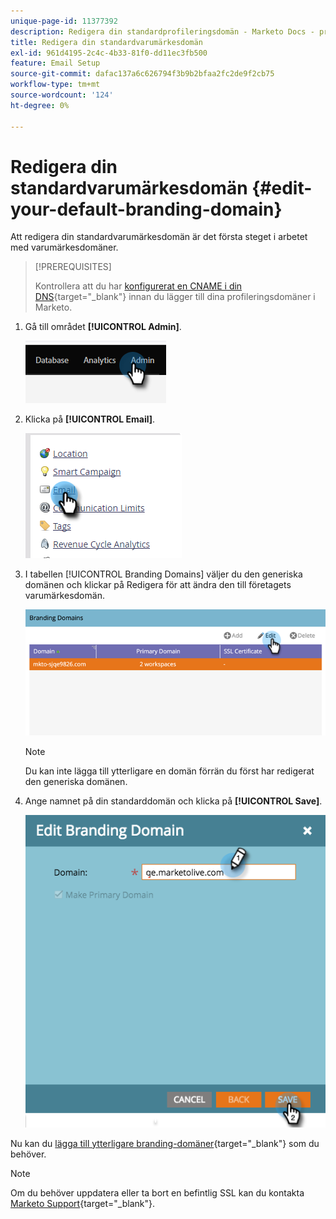 ```yaml
---
unique-page-id: 11377392
description: Redigera din standardprofileringsdomän - Marketo Docs - produktdokumentation
title: Redigera din standardvarumärkesdomän
exl-id: 961d4195-2c4c-4b33-81f0-dd11ec3fb500
feature: Email Setup
source-git-commit: dafac137a6c626794f3b9b2bfaa2fc2de9f2cb75
workflow-type: tm+mt
source-wordcount: '124'
ht-degree: 0%

---
```


# Redigera din standardvarumärkesdomän {#edit-your-default-branding-domain}

Att redigera din standardvarumärkesdomän är det första steget i arbetet med varumärkesdomäner.

>[!PREREQUISITES]
>
>Kontrollera att du har [konfigurerat en CNAME i din DNS](/help/marketo/getting-started/initial-setup/configure-protocols-for-marketo.md){target="_blank"} innan du lägger till dina profileringsdomäner i Marketo.

1. Gå till området **[!UICONTROL Admin]**.

   ![](assets/edit-your-default-branding-domain-1.png)

1. Klicka på **[!UICONTROL Email]**.

   ![](assets/edit-your-default-branding-domain-2.png)

1. I tabellen [!UICONTROL Branding Domains] väljer du den generiska domänen och klickar på Redigera för att ändra den till företagets varumärkesdomän.

   ![](assets/edit-your-default-branding-domain-3.png)

   >[!NOTE]
   >
   >Du kan inte lägga till ytterligare en domän förrän du först har redigerat den generiska domänen.

1. Ange namnet på din standarddomän och klicka på **[!UICONTROL Save]**.

   ![](assets/edit-your-default-branding-domain-4.png)

Nu kan du [lägga till ytterligare branding-domäner](/help/marketo/product-docs/administration/email-setup/add-multiple-branding-domains/add-an-additional-branding-domain.md){target="_blank"} som du behöver.

>[!NOTE]
>
>Om du behöver uppdatera eller ta bort en befintlig SSL kan du kontakta [Marketo Support](https://nation.marketo.com/t5/support/ct-p/Support){target="_blank"}.
